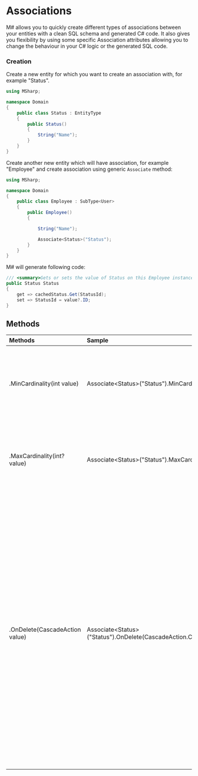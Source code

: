 # Associations
M# allows you to quickly create different types of associations between your entities with a clean SQL schema and generated C# code. It also gives you flexibility by using some specific Association attributes allowing you to change the behaviour in your C# logic or the generated SQL code.

### Creation
Create a new entity for which you want to create an association with, for example "Status".

```C#
using MSharp;

namespace Domain
{
    public class Status : EntityType
    {
        public Status()
        {
            String("Name");
        }
    }
}
```

Create another new entity which will have association, for example "Employee" and create association using generic `Associate` method:

```C#
using MSharp;

namespace Domain
{
    public class Employee : SubType<User>
    {
        public Employee()
        {

            String("Name");

            Associate<Status>("Status");
        }
    }
}
```

M# will generate following code:

```C#
/// <summary>Gets or sets the value of Status on this Employee instance.</summary>
public Status Status
{
    get => cachedStatus.Get(StatusId);
    set => StatusId = value?.ID;
}
```

## Methods

| Methods                                | Sample                                               | Description                                                                                                                  |
|:---------------------------------------|:-----------------------------------------------------|:-----------------------------------------------------------------------------------------------------------------------------|
| .MinCardinality(int value)             | Associate\<Status\>("Status").MinCardinality(2);     | Min cardinality will have no effect on the database column definition. M# will generate a new validation rule to make sure that your instance has at least two statuses. |
| .MaxCardinality(int? value)            | Associate\<Status\>("Status").MaxCardinality(5); | Max cardinality will have no effect on the database column definition. M# will generate a new validation rule to make sure that your instance has not more than five statuses. |
| .OnDelete(CascadeAction value)         | Associate\<Status\>("Status").OnDelete(CascadeAction.CascadeDelete); | This attribute allows you to define a specific action when the associated instance is deleted. `Throw warning: `This is the default behaviour of the association, the Status cannot be deleted if it is associated to an Employee and a ValidationException is thrown. `Cascade delete:`If the Status is deleted all employees with this status will also be deleted. `Set to null:`If the Status is deleted all employees associated to this Status will have a null status. `Call ReleaseXXX method:`This will allow you to have the full control on the behaviour, in our example you will have to create the method: `public void ReleaseStatus()`. |